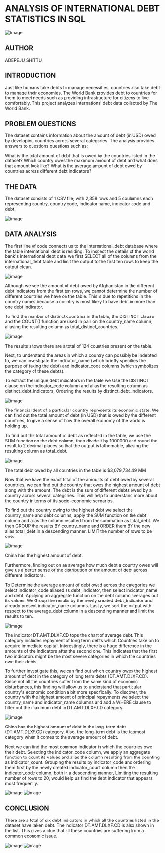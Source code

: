 # ANALYSIS OF INTERNATIONAL DEBT STATISTICS IN SQL

![image](https://user-images.githubusercontent.com/97131888/193831338-6e0a38e0-00a0-4588-acdc-5b33e7db84cc.png)

## AUTHOR

ADEPEJU SHITTU


## INTRODUCTION 
Just like humans take debts to manage necessities, countries also take debt to manage their economies.
The World Bank provides debt to countries for them to meet needs such as providing infrastructure for citizens to live comfortably.
This project analyzes international debt data collected by The World Bank. 


## PROBLEM QUESTIONS
The dataset contains information about the amount of debt (in USD) owed by developing countries across several categories. 
The analysis provides answers to questions questions such as:

What is the total amount of debt that is owed by the countries listed in the dataset?
Which country owes the maximum amount of debt and what does that amount look like?
What is the average amount of debt owed by countries across different debt indicators?

## THE DATA
The dataset consists of 1 CSV file; with 2,358 rows and 5 coulumns each representing country, country code, indicator name, indicator code and debt.  


![image](https://user-images.githubusercontent.com/97131888/193833495-91a1ef98-dfb3-4e8c-99d3-8e39bb9a4ce1.png)


  


## DATA ANALYSIS
The first line of code connects us to the international_debt database where the table international_debt is residing. 
To inspect the details of the world bank's international debt data, we first SELECT all of the columns from the international_debt table and limit the output to the first ten rows to keep the output clean.

![image](https://user-images.githubusercontent.com/97131888/193852077-8a9cb045-cc37-436c-9786-0776ed7a7b34.png)

Although we see the amount of debt owed by Afghanistan in the different debt indicators from the first ten rows, we cannot determine the number of different countries we have on the table. This is due to repetitions in the country names because a country is most likely to have debt in more than one debt indicator.

To find the number of distinct countries in the table, the DISTINCT clause and the COUNT() function are used in pair on the country_name column, aliasing the resulting column as total_distinct_countries.


![image](https://user-images.githubusercontent.com/97131888/194054108-276ebeee-10af-404c-b538-e8236fb41ff0.png)


The results shows there are a total of 124 countries present on the table.


Next, to understand the areas in which a country can possibly be indebted to, we can investigate the indicator_name (which briefly specifies the purpose of taking the debt) and indicator_code columns (which symbolizes the category of these debts).

To extract the unique debt indicators in the table we Use the DISTINCT clause on the indicator_code column and alias the resulting column as distinct_debt_indicators,
Ordering the results by distinct_debt_indicators.

![image](https://user-images.githubusercontent.com/97131888/194057402-3167a7b1-f9ae-4316-a790-757cde97d9cc.png)


The financial debt of a particular country represents its economic state. We can find out the total amount of debt (in USD) that is owed by the different countries, to give a sense of how the overall economy of the world is holding up.

To find out the total amount of debt as reflected in the table, we use the SUM function on the debt column, then divide it by 1000000 and round the result to 2 decimal places so that the output is fathomable, aliasing the resulting column as total_debt.

![image](https://user-images.githubusercontent.com/97131888/194065131-17e0362b-666a-4a36-8ded-6b9a697ad0fe.png)

The total debt owed by all countries in the table is $3,079,734.49 MM


Now that we have the exact total of the amounts of debt owed by several countries, we can find out the country that owes the highest amount of debt along with the amount. The debt is the sum of different debts owed by a country across several categories. This will help to understand more about the country in terms of its socio-economic scenarios. 

To find out the country owing to the highest debt we select the country_name and debt columns, apply the SUM function on the debt column and alias the column resulted from the summation as total_debt. We then GROUP the results BY country_name and ORDER them BY the new alias total_debt in a descending manner.
LIMIT the number of rows to be one.

![image](https://user-images.githubusercontent.com/97131888/194071149-ab2468a4-d316-4d9e-9394-19f6203a45e3.png)

China has the highest amount of debt.

Furthermore, finding out on an average how much debt a country owes will give us a better sense of the distribution of the amount of debt across different indicators.

To Determine the average amount of debt owed across the categories we select indicator_code aliased as debt_indicator, then select indicator_name and debt.
Applying an aggregate function on the debt column averages out its values. We Group the results by the newly created debt_indicator and already present indicator_name columns. Lastly, we sort the output with respect to the average_debt column in a descending manner and limit the results to ten.

![image](https://user-images.githubusercontent.com/97131888/194078706-ef1fc088-b454-4b20-8baf-b394fe390bf2.png)

The indicator DT.AMT.DLXF.CD tops the chart of average debt. This category includes repayment of long term debts which Countries take on to acquire immediate capital. 
Interestingly, there is a huge difference in the amounts of the indicators after the second one. This indicates that the first two indicators might be the most severe categories in which the countries owe their debts.


To further investigate this, we can find out which country owes the highest amount of debt in the category of long term debts (DT.AMT.DLXF.CD). Since not all the countries suffer from the same kind of economic disturbances, this finding will allow us to understand that particular country's economic condition a bit more specifically.
To discover, the country with the highest amount of principal repayments we select the country_name and indicator_name columns and add a WHERE clause to filter out the maximum debt in DT.AMT.DLXF.CD category.

![image](https://user-images.githubusercontent.com/97131888/194081159-160273d1-cd96-4a70-bb5f-45bf0dfed54b.png)

China has the highest amount of debt in the long-term debt (DT.AMT.DLXF.CD) category. Also, the long-term debt is the topmost category when it comes to the average amount of debt. 

Next we can find the most common indicator in which the countries owe their debt. Selecting the indicator_code column, we apply an aggregate function to count its values and alias the column resulting from the counting as indicator_count. Grouping the results by indicator_code and ordering them first by the newly created indicator_count column then the indicator_code column, both in a descending manner, Limiting the resulting number of rows to 20, would help us find the debt indicator that appears most frequently.

![image](https://user-images.githubusercontent.com/97131888/194089254-86e704e3-bdc1-4bcc-b516-e0c926a75ab2.png)
![image](https://user-images.githubusercontent.com/97131888/194089366-7a2641d6-7032-4f40-a131-d59c1c015ed7.png)

## CONCLUSION
There are a total of six debt indicators in which all the countries listed in the dataset have taken debt. The indicator DT.AMT.DLXF.CD is also shown in the list. This gives a clue that all these countries are suffering from a common economic issue. 


![image](https://user-images.githubusercontent.com/97131888/194091517-b0f47459-5183-4c6c-b477-5e28e8c4c411.png)
![image](https://user-images.githubusercontent.com/97131888/194092390-7ccb6115-832b-4010-9238-0266c5f9b262.png)







